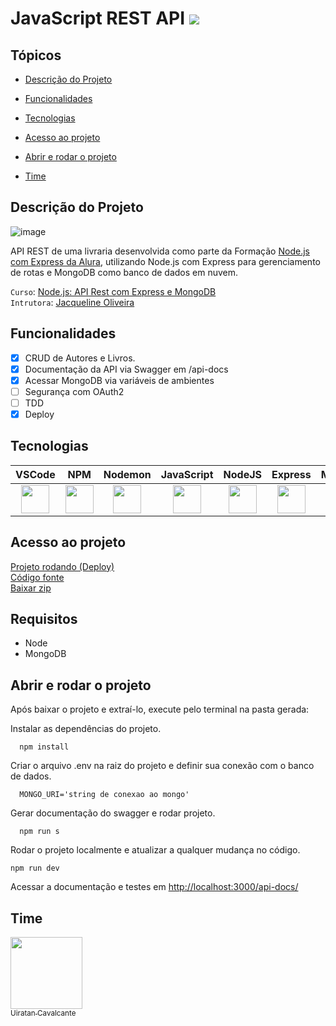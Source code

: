 # JavaScript REST API <img src="http://img.shields.io/static/v1?label=STATUS&message=EM%20DESENVOLVIMENTO&color=GREEN&style=for-the-badge"/>

## Tópicos 

- [Descrição do Projeto](#descrição-do-projeto)

- [Funcionalidades](#funcionalidades)

- [Tecnologias](#tecnologias)

- [Acesso ao projeto](#acesso-ao-projeto)

- [Abrir e rodar o projeto](#abrir-e-rodar-o-projeto)

- [Time](#time)

## Descrição do Projeto
![image](https://user-images.githubusercontent.com/1513309/217244900-f19e52e0-8b61-4d5b-94a4-3b7b1c0295d7.png)

API REST de uma livraria desenvolvida como parte da Formação <a href="https://cursos.alura.com.br/formacao-node-js-express">Node.js com Express da Alura</a>, utilizando Node.js com Express para gerenciamento de rotas e MongoDB como banco de dados em nuvem.

`Curso`: <a href="https://cursos.alura.com.br/course/nodejs-api-rest-express-mongodb">Node.js: API Rest com Express e MongoDB</a><br>
`Intrutora`: <a href="https://cursos.alura.com.br/user/jacqueline-r-oliveira">Jacqueline Oliveira</a>

## Funcionalidades
- [x] CRUD de Autores e Livros. <br>
- [x]  Documentação da API via Swagger em <url-do-projeto>/api-docs
- [x] Acessar MongoDB via variáveis de ambientes
- [ ] Segurança com OAuth2
- [ ] TDD
- [x] Deploy

## Tecnologias
<p align="center">

VSCode    | NPM     | Nodemon   | JavaScript | NodeJS | Express | MongoDB | Mongoose | Swagger  | Git       | JSON | Dotenv
:------: | :------: | :------: | :------: | :------: | :------: | :------: | :------: | :------: | :------: | :------: | :------:
<img height="45" src="https://cdn.jsdelivr.net/gh/devicons/devicon/icons/vscode/vscode-original-wordmark.svg" /> | <img height="45" src="https://cdn.jsdelivr.net/gh/devicons/devicon/icons/npm/npm-original-wordmark.svg" /> |   <img height="45" src="https://user-images.githubusercontent.com/13700/35731649-652807e8-080e-11e8-88fd-1b2f6d553b2d.png" /> |    <img height="45" src="https://cdn.jsdelivr.net/gh/devicons/devicon/icons/javascript/javascript-plain.svg" />   |    <img height="45" src="https://cdn.jsdelivr.net/gh/devicons/devicon/icons/nodejs/nodejs-original-wordmark.svg" />   |   <img height="45" src="https://cdn.jsdelivr.net/gh/devicons/devicon/icons/express/express-original.svg" /> |    <img height="45" src="https://cdn.jsdelivr.net/gh/devicons/devicon/icons/mongodb/mongodb-original-wordmark.svg" />   |    <img height="45" src="https://mongoosejs.com/docs/images/mongoose5_62x30_transparent.png" /> |  <img height="45" src="https://static1.smartbear.co/swagger/media/assets/images/swagger_logo.svg" />  |   <img height="45" src="https://cdn.jsdelivr.net/gh/devicons/devicon/icons/git/git-original-wordmark.svg" /> |   <img height="45" src="https://www.opc-router.de/wp-content/uploads/2020/08/what-is-json_600x250px.jpg" /> | <img height="45" src="https://raw.githubusercontent.com/motdotla/dotenv/master/dotenv.svg" /> 
</p>

## Acesso ao projeto
[Projeto rodando (Deploy)](https://infinite-depths-15472.herokuapp.com/api-docs/)<br>
[Código fonte](https://github.com/uiratan/node-express)<br>
[Baixar zip](https://github.com/uiratan/node-express/archive/refs/heads/main.zip)

## Requisitos
* Node
* MongoDB
  
## Abrir e rodar o projeto
Após baixar o projeto e extraí-lo, execute pelo terminal na pasta gerada:

Instalar as dependências do projeto.
```shell
  npm install
```  

Criar o arquivo .env na raiz do projeto e definir sua conexão com o banco de dados.
```shell
  MONGO_URI='string de conexao ao mongo'
```  

Gerar documentação do swagger e rodar projeto.
```shell
  npm run s
```  

Rodar o projeto localmente e atualizar a qualquer mudança no código.
```shell
npm run dev
```

Acessar a documentação e testes em <a href="http://localhost:3000/api-docs/">http://localhost:3000/api-docs/</a>

## Time  
[<img src="https://avatars.githubusercontent.com/u/1513309?s=400&u=17c724e73879b241655425c84ddba2f7a731817b&v=4" width=115><br><sub>Uiratan Cavalcante</sub>](https://github.com/uiratan/)
  
